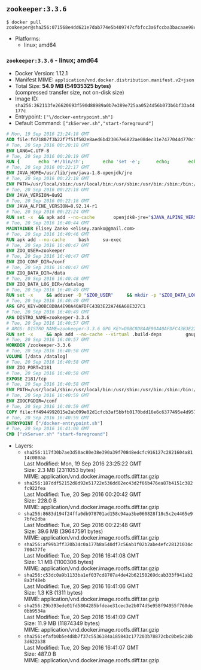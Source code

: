 ## `zookeeper:3.3.6`

```console
$ docker pull zookeeper@sha256:071568e4dd621e7dab774e5b409747cfbfcc3a6fccba3bacaae98c395100184b
```

-	Platforms:
	-	linux; amd64

### `zookeeper:3.3.6` - linux; amd64

-	Docker Version: 1.12.1
-	Manifest MIME: `application/vnd.docker.distribution.manifest.v2+json`
-	Total Size: **54.9 MB (54935325 bytes)**  
	(compressed transfer size, not on-disk size)
-	Image ID: `sha256:262113fe26620693f590d88989a0b7e389e725aa0524d56b073b6bf33a44177c`
-	Entrypoint: `["\/docker-entrypoint.sh"]`
-	Default Command: `["zkServer.sh","start-foreground"]`

```dockerfile
# Mon, 19 Sep 2016 23:24:18 GMT
ADD file:fd71807f3b22f7f51f502e8aed6bd23067e6822ae08dec31e7477044d770cf48 in / 
# Tue, 20 Sep 2016 00:20:18 GMT
ENV LANG=C.UTF-8
# Tue, 20 Sep 2016 00:20:19 GMT
RUN { 		echo '#!/bin/sh'; 		echo 'set -e'; 		echo; 		echo 'dirname "$(dirname "$(readlink -f "$(which javac || which java)")")"'; 	} > /usr/local/bin/docker-java-home 	&& chmod +x /usr/local/bin/docker-java-home
# Tue, 20 Sep 2016 00:22:17 GMT
ENV JAVA_HOME=/usr/lib/jvm/java-1.8-openjdk/jre
# Tue, 20 Sep 2016 00:22:18 GMT
ENV PATH=/usr/local/sbin:/usr/local/bin:/usr/sbin:/usr/bin:/sbin:/bin:/usr/lib/jvm/java-1.8-openjdk/jre/bin:/usr/lib/jvm/java-1.8-openjdk/bin
# Tue, 20 Sep 2016 00:22:18 GMT
ENV JAVA_VERSION=8u92
# Tue, 20 Sep 2016 00:22:18 GMT
ENV JAVA_ALPINE_VERSION=8.92.14-r1
# Tue, 20 Sep 2016 00:22:24 GMT
RUN set -x 	&& apk add --no-cache 		openjdk8-jre="$JAVA_ALPINE_VERSION" 	&& [ "$JAVA_HOME" = "$(docker-java-home)" ]
# Tue, 20 Sep 2016 16:40:44 GMT
MAINTAINER Elisey Zanko <elisey.zanko@gmail.com>
# Tue, 20 Sep 2016 16:40:46 GMT
RUN apk add --no-cache     bash     su-exec
# Tue, 20 Sep 2016 16:40:47 GMT
ENV ZOO_USER=zookeeper
# Tue, 20 Sep 2016 16:40:47 GMT
ENV ZOO_CONF_DIR=/conf
# Tue, 20 Sep 2016 16:40:47 GMT
ENV ZOO_DATA_DIR=/data
# Tue, 20 Sep 2016 16:40:48 GMT
ENV ZOO_DATA_LOG_DIR=/datalog
# Tue, 20 Sep 2016 16:40:49 GMT
RUN set -x     && adduser -D "$ZOO_USER"     && mkdir -p "$ZOO_DATA_LOG_DIR" "$ZOO_DATA_DIR" "$ZOO_CONF_DIR"     && chown "$ZOO_USER:$ZOO_USER" "$ZOO_DATA_LOG_DIR" "$ZOO_DATA_DIR" "$ZOO_CONF_DIR"
# Tue, 20 Sep 2016 16:40:49 GMT
ARG GPG_KEY=D0BC8D8A4E90A40AFDFC43B3E22A746A68E327C1
# Tue, 20 Sep 2016 16:40:49 GMT
ARG DISTRO_NAME=zookeeper-3.3.6
# Tue, 20 Sep 2016 16:40:57 GMT
# ARGS: DISTRO_NAME=zookeeper-3.3.6 GPG_KEY=D0BC8D8A4E90A40AFDFC43B3E22A746A68E327C1
RUN set -x     && apk add --no-cache --virtual .build-deps         gnupg     && wget -q "http://www.apache.org/dist/zookeeper/$DISTRO_NAME/$DISTRO_NAME.tar.gz"     && wget -q "http://www.apache.org/dist/zookeeper/$DISTRO_NAME/$DISTRO_NAME.tar.gz.asc"     && export GNUPGHOME="$(mktemp -d)"     && gpg --keyserver ha.pool.sks-keyservers.net --recv-key "$GPG_KEY"     && gpg --batch --verify "$DISTRO_NAME.tar.gz.asc" "$DISTRO_NAME.tar.gz"     && tar -xzf "$DISTRO_NAME.tar.gz"     && mv "$DISTRO_NAME/conf/"* "$ZOO_CONF_DIR"     && rm -r "$GNUPGHOME" "$DISTRO_NAME.tar.gz" "$DISTRO_NAME.tar.gz.asc"     && apk del .build-deps
# Tue, 20 Sep 2016 16:40:57 GMT
WORKDIR /zookeeper-3.3.6
# Tue, 20 Sep 2016 16:40:58 GMT
VOLUME [/data /datalog]
# Tue, 20 Sep 2016 16:40:58 GMT
ENV ZOO_PORT=2181
# Tue, 20 Sep 2016 16:40:58 GMT
EXPOSE 2181/tcp
# Tue, 20 Sep 2016 16:40:58 GMT
ENV PATH=/usr/local/sbin:/usr/local/bin:/usr/sbin:/usr/bin:/sbin:/bin:/usr/lib/jvm/java-1.8-openjdk/jre/bin:/usr/lib/jvm/java-1.8-openjdk/bin:/zookeeper-3.3.6/bin
# Tue, 20 Sep 2016 16:40:59 GMT
ENV ZOOCFGDIR=/conf
# Tue, 20 Sep 2016 16:40:59 GMT
COPY file:ff4944992015e2ab099e02d1cfcb3af5bbfb0170bdd16e6c6377495e4d957747 in / 
# Tue, 20 Sep 2016 16:40:59 GMT
ENTRYPOINT ["/docker-entrypoint.sh"]
# Tue, 20 Sep 2016 16:41:00 GMT
CMD ["zkServer.sh" "start-foreground"]
```

-	Layers:
	-	`sha256:117f30b7ae3d50ac80e38e390a39f70848edcfc916127c2821604a8114c080aa`  
		Last Modified: Mon, 19 Sep 2016 23:25:22 GMT  
		Size: 2.3 MB (2311053 bytes)  
		MIME: application/vnd.docker.image.rootfs.diff.tar.gzip
	-	`sha256:187ddf52152d8d92e51722e536dd02ec43d2f66b476ea87b4151c382fc922fea`  
		Last Modified: Tue, 20 Sep 2016 00:20:42 GMT  
		Size: 228.0 B  
		MIME: application/vnd.docker.image.rootfs.diff.tar.gzip
	-	`sha256:8683d194f24ffa0db978701ad158c94aa3be060828f18c5c2e4465e97bfe2dba`  
		Last Modified: Tue, 20 Sep 2016 00:22:48 GMT  
		Size: 39.6 MB (39647591 bytes)  
		MIME: application/vnd.docker.image.rootfs.diff.tar.gzip
	-	`sha256:af99b3ff320b34c0a177b8a540df7c56ab1f02b2abe4efc28121034c700477fe`  
		Last Modified: Tue, 20 Sep 2016 16:41:08 GMT  
		Size: 1.1 MB (1100306 bytes)  
		MIME: application/vnd.docker.image.rootfs.diff.tar.gzip
	-	`sha256:c53dc0a9b1133ba1ef037cd8707a4de42b62150269dcab333f941ab28a3f48eb`  
		Last Modified: Tue, 20 Sep 2016 16:41:06 GMT  
		Size: 1.3 KB (1311 bytes)  
		MIME: application/vnd.docker.image.rootfs.diff.tar.gzip
	-	`sha256:29b393ede01fd5804285bfdeae31cec3e2b074d5e958f94955f760de0bb9534a`  
		Last Modified: Tue, 20 Sep 2016 16:41:09 GMT  
		Size: 11.9 MB (11874349 bytes)  
		MIME: application/vnd.docker.image.rootfs.diff.tar.gzip
	-	`sha256:efafb0b5e4d8b7f37c5536184a185843c177203b78872cbc0be5c28b3d622b38`  
		Last Modified: Tue, 20 Sep 2016 16:41:07 GMT  
		Size: 487.0 B  
		MIME: application/vnd.docker.image.rootfs.diff.tar.gzip

